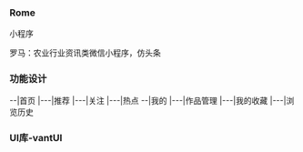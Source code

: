 <!--
 * @Author: 4js
 * @Date: 2020-03-26 19:08:11
 * @LastEditTime: 2020-03-26 19:14:29
 * @LastEditors: Please set LastEditors
 * @Description: In User Settings Edit
 * @FilePath: \Rome\README.md
 -->
### Rome

小程序

罗马：农业行业资讯类微信小程序，仿头条

### 功能设计

--|首页
  |---|推荐
  |---|关注
  |---|热点
--|我的
  |---|作品管理
  |---|我的收藏
  |---|浏览历史

### UI库-vantUI

